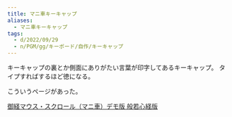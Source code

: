 ```yaml
---
title: マニ車キーキャップ
aliases:
  - マニ車キーキャップ
tags:
  - d/2022/09/29
  - n/PGM/gg/キーボード/自作/キーキャップ
---
```



キーキャップの裏とか側面にありがたい言葉が印字してあるキーキャップ。
タイプすればするほど徳になる。

こういうページがあった。

[御経マウス・スクロール（マニ車）デモ版 般若心経版](https://www.butsumoji.jp/?page_id=1967)
